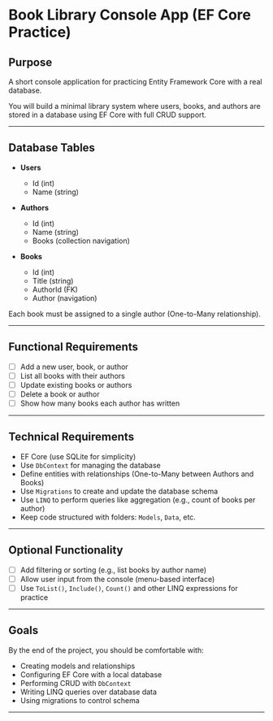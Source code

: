 # Book Library Console App (EF Core Practice)

## Purpose

A short console application for practicing Entity Framework Core with a real database.

You will build a minimal library system where users, books, and authors are stored in a database using EF Core with full CRUD support.

---

## Database Tables

- **Users**
  - Id (int)
  - Name (string)

- **Authors**
  - Id (int)
  - Name (string)
  - Books (collection navigation)

- **Books**
  - Id (int)
  - Title (string)
  - AuthorId (FK)
  - Author (navigation)

Each book must be assigned to a single author (One-to-Many relationship).

---

## Functional Requirements

- [ ] Add a new user, book, or author
- [ ] List all books with their authors
- [ ] Update existing books or authors
- [ ] Delete a book or author
- [ ] Show how many books each author has written

---

## Technical Requirements

- EF Core (use SQLite for simplicity)
- Use `DbContext` for managing the database
- Define entities with relationships (One-to-Many between Authors and Books)
- Use `Migrations` to create and update the database schema
- Use `LINQ` to perform queries like aggregation (e.g., count of books per author)
- Keep code structured with folders: `Models`, `Data`, etc.

---

## Optional Functionality

- [ ] Add filtering or sorting (e.g., list books by author name)
- [ ] Allow user input from the console (menu-based interface)
- [ ] Use `ToList()`, `Include()`, `Count()` and other LINQ expressions for practice

---

## Goals

By the end of the project, you should be comfortable with:
- Creating models and relationships
- Configuring EF Core with a local database
- Performing CRUD with `DbContext`
- Writing LINQ queries over database data
- Using migrations to control schema

---

